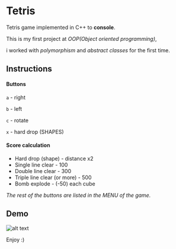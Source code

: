# Tetris
Tetris game implemented in C++ to **console**.

This is my first project at *OOP(Object oriented programming)*,

i worked with *polymorphism* and *abstract classes* for the first time.

## Instructions

#### Buttons

```a``` - right

```b``` - left

```c``` - rotate

```x``` - hard drop (SHAPES)

#### Score calculation

* Hard drop (shape) - distance x2
* Single line clear - 100
* Double line clear - 300
* Triple line clear (or more) - 500
* Bomb explode - (-50)  each cube

*The rest of the buttons are listed in the MENU of the game.*

## Demo
![alt text](https://github.com/naorbakal/Tetris/blob/master/Tetris.gif)

Enjoy :)
